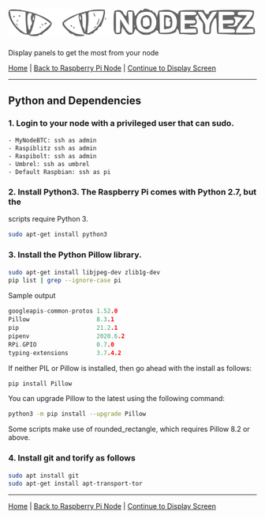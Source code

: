 # ![Nodeyez](../images/nodeyez.svg)
Display panels to get the most from your node

[Home](../README.md) | [Back to Raspberry Pi Node](./install-1-raspberrypinode.md) | [Continue to Display Screen](./install-3-displayscreen.md)

---

## Python and Dependencies

### 1.  Login to your node with a privileged user that can sudo.
    - MyNodeBTC: ssh as admin
    - Raspiblitz ssh as admin
    - Raspibolt: ssh as admin
    - Umbrel: ssh as umbrel
    - Default Raspbian: ssh as pi

### 2. Install Python3.  The Raspberry Pi comes with Python 2.7, but the 
   scripts require Python 3. 

   ```sh
   sudo apt-get install python3
   ```

### 3. Install the Python Pillow library. 

   ```sh
   sudo apt-get install libjpeg-dev zlib1g-dev
   pip list | grep --ignore-case pi
   ```

   Sample output

   ```c
   googleapis-common-protos 1.52.0
   Pillow                   8.3.1
   pip                      21.2.1
   pipenv                   2020.6.2
   RPi.GPIO                 0.7.0
   typing-extensions        3.7.4.2
   ```

   If neither PIL or Pillow is installed, then go ahead with the install as 
   follows:

   ```sh
   pip install Pillow
   ```

   You can upgrade Pillow to the latest using the following command:

   ```sh
   python3 -m pip install --upgrade Pillow
   ```

   Some scripts make use of rounded_rectangle, which requires Pillow 8.2 or 
   above.

### 4. Install git and torify as follows

   ```sh
   sudo apt install git
   sudo apt-get install apt-transport-tor
   ```

---

[Home](../README.md) | [Back to Raspberry Pi Node](./install-1-raspberrypinode.md) | [Continue to Display Screen](./install-3-displayscreen.md)


